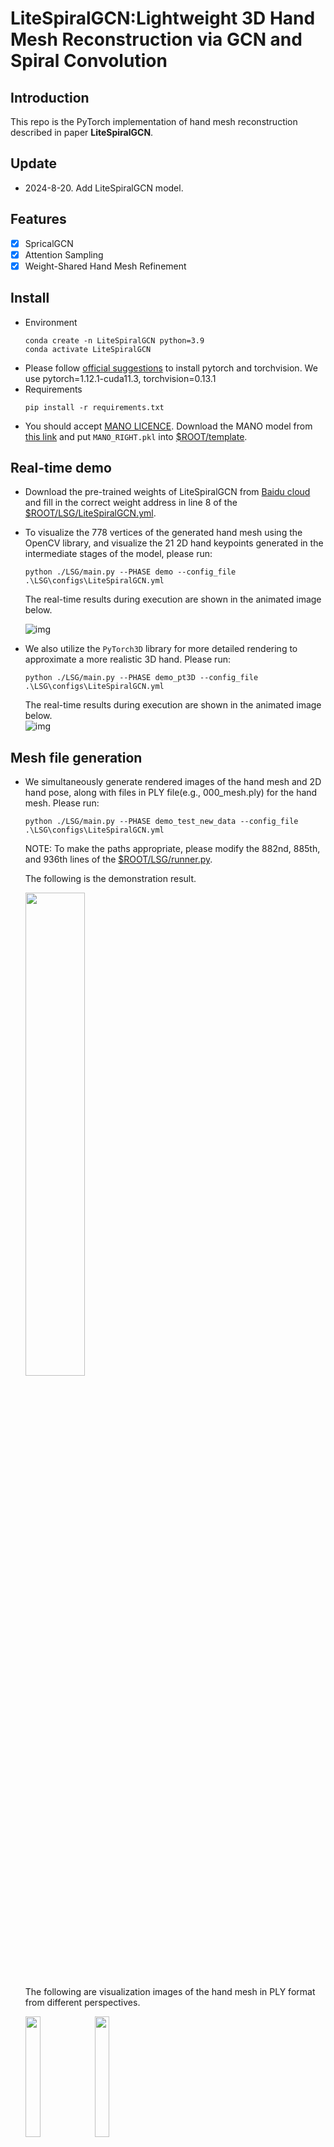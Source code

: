 
# LiteSpiralGCN:Lightweight 3D Hand Mesh Reconstruction via GCN and Spiral Convolution


## Introduction
This repo is the PyTorch implementation of hand mesh reconstruction described in  paper **LiteSpiralGCN**.

## Update
+ 2024-8-20. Add LiteSpiralGCN model.

## Features
- [x] SpricalGCN
- [x] Attention Sampling
- [x] Weight-Shared Hand Mesh Refinement

## Install 
+ Environment
    ```
    conda create -n LiteSpiralGCN python=3.9
    conda activate LiteSpiralGCN
    ```
+ Please follow [official suggestions](https://pytorch.org/) to install pytorch and torchvision. We use pytorch=1.12.1-cuda11.3, torchvision=0.13.1
+ Requirements
    ```
    pip install -r requirements.txt
    ```
+ You should accept [MANO LICENCE](https://mano.is.tue.mpg.de/license.html). Download the MANO model from [this link](https://mano.is.tue.mpg.de/download.php) and put `MANO_RIGHT.pkl` into [$ROOT/template](template).

## Real-time demo
+ Download the pre-trained weights of LiteSpiralGCN from [Baidu cloud](https://pan.baidu.com/s/1R7pMB7GK_cIpcxw5h0yHqg?pwd=6666) and fill in the correct weight address in line 8 of the [$ROOT/LSG/LiteSpiralGCN.yml](LSG/configs/LiteSpiralGCN.yml).
+ To visualize the 778 vertices of the generated hand mesh using the OpenCV library, and visualize the 21 2D hand keypoints generated in the intermediate stages of the model, please run:
  ```
  python ./LSG/main.py --PHASE demo --config_file .\LSG\configs\LiteSpiralGCN.yml
  ```
  The real-time results during execution are shown in the animated image below.  

  ![img](docx/handmesh_verts.gif)
+ We also utilize the `PyTorch3D` library for more detailed rendering to approximate a more realistic 3D hand. Please run:
  ```
  python ./LSG/main.py --PHASE demo_pt3D --config_file .\LSG\configs\LiteSpiralGCN.yml
  ```
  The real-time results during execution are shown in the animated image below.  
  ![img](docx/handmesh2.gif)
## Mesh file generation
+ We simultaneously generate rendered images of the hand mesh and 2D hand pose, along with files in PLY file(e.g., 000_mesh.ply) for the hand mesh. Please run:
  ```
  python ./LSG/main.py --PHASE demo_test_new_data --config_file .\LSG\configs\LiteSpiralGCN.yml
  ```
  NOTE: To make the paths appropriate, please modify the 882nd, 885th, and 936th lines of the [$ROOT/LSG/runner.py](LSG/runner.py).
  
  The following is the demonstration result.
  <p float="left">
  <img src="docx/result_00051.jpg" width="44.5%" />
  </p>
  The following are visualization images of the hand mesh in PLY format from different perspectives.
  <p float="left">
    <img src="docx/meshfile1.png" width="22.25%" />
    <img src="docx/meshfile2.png" width="22.25%" />
  </p>

## Dataset preparation
#### FreiHAND
+ Please download FreiHAND dataset from [this link](https://lmb.informatik.uni-freiburg.de/projects/freihand/), and create a soft link in `data`, i.e., `data/FreiHAND`.
+ Download mesh GT file `freihand_train_mesh.zip` from [Baidu cloud](https://pan.baidu.com/s/12X1qsuxO2j8jGl6QWJdV6A?pwd=rc4x), and unzip it under `data/FreiHAND/training`
#### Real World Testset
+ Please download the dataset from [this link](https://github.com/3d-hand-shape/hand-graph-cnn/tree/master/data/real_world_testset), and create a soft link in `data`, i.e., `data/Ge`.
#### Complement data
+ You can download files from [here](https://drive.google.com/drive/folders/1V3Ioy3H1vGPG4mURsCon9TE7j5eGFanN) and unzip it. Then, create a soft link in `data`, i.e., `data/Compdate`.

#### Data dir
```  
${ROOT}  
|-- data  
|   |-- FreiHAND
|   |   |-- training
|   |   |   |-- rgb
|   |   |   |-- mask
|   |   |   |-- mesh
|   |   |-- evaluation
|   |   |   |-- rgb
|   |   |-- evaluation_K.json
|   |   |-- evaluation_scals.json
|   |   |-- training_K.json
|   |   |-- training_mano.json
|   |   |-- training_xyz.json
|   |-- Ge
|   |   |-- images
|   |   |-- params.mat
|   |   |-- pose_gt.mat
|   |-- Compdata
|   |   |-- base_pose
|   |   |-- trans_pose_batch1
|   |   |-- trans_pose_batch2
|   |   |-- trans_pose_batch3
```  
Please fill in the correct dataset address in [$ROOT/LSG/configs/LiteSpiralGCN.yml](LSG/configs/LiteSpiralGCN.yml) or [$ROOT/LSG/configs/defaults.py](LSG/configs/defaults.py).

## Training

+ If you wish to use the test set of FreiHAND directly to guide training, please download the FreiHAND test set labels from [this link](https://lmb.informatik.uni-freiburg.de/data/freihand/FreiHAND_pub_v2_eval.zip). After downloading, the file structure should be as follows:

```
out  
|-- MultipleDatasets 
|   |-- LiteSpiralGCN
|   |   |-- ref
|   |   |   |-- evaluation_errors.json
|   |   |   |-- evaluation_K.json
|   |   |   |-- evaluation_mano.json
|   |   |   |-- evaluation_scale.json
|   |   |   |-- evaluation_verts.json
|   |   |   |-- evaluation_xyz.json
|   |   |-- checkpoints 
|   |   |   |-- mobrecon_GCN_checkpoint_076.pt
|   |   |-- log.log
|   |   |-- board
|   |   |-- test

```  
+ Download the pre-trained weights of densestack from [Baidu cloud](https://pan.baidu.com/s/12X1qsuxO2j8jGl6QWJdV6A?pwd=rc4x) and fill in the correct weight address in line 234 of [$ROOT/LSG/models/densestack.py](LSG/models/densestack.py).
+ Please fill in appropriate training parameters in [$ROOT\LSG\configs\LiteSpiralGCN.yml](LSG/configs/LiteSpiralGCN.yml). Run:
```
python ./LSG/main.py --exp_name LiteSpiralGCN --PHASE train --Local_testing --config_file .\LSG\configs\LiteSpiralGCN.yml
```
## Evaluation
#### FreiHAND
+ Please run the following code to generate the 3D hand mesh vertex file.
```
python ./LSG/main.py --exp_name LiteSpiralGCN --PHASE pred --config_file .\LSG\configs\LiteSpiralGCN.yml
```
JSON file will be saved as [$ROOT/LSG/out/MultipleDatasets/LiteSpiralGCN/](LSG/out/MultipleDatasets/LiteSpiralGCN). You can submmit this file to the [official server](https://competitions.codalab.org/competitions/21238) for evaluation.
+ If you want to use the local FreiHAND test set labels for testing, please run:

```
python ./LSG/main.py --exp_name LiteSpiralGCN --PHASE pred  --Local_testing --config_file .\LSG\configs\LiteSpiralGCN.yml
```
NOTE: Please fill in the correct addresses at lines 473, 474, 475, and 478 in [$ROOT/LSG/runner.py](LSG/runner.py) according to the comments next to the code.

#### Real World Dateset

```
python ./LSG/main.py --exp_name LiteSpiralGCN --PHASE eval --config_file .\LSG\configs\LiteSpiralGCN.yml
```
NOTE: The model has not been trained on `the Real World Dataset`.
## More qualitative results
<p float="left">
  <img src="docx/png_Freihand_real_RHD_HO3D.png" width="50%" />
</p>
<p float="left">
  <img src="docx/png_LiteSpiralGCNvsMobrecon_Freihand.png" width="50%" />
</p>

## Acknowledgement
Our experiment is built upon an open-source GitHub repository. We would like to express our gratitude to the authors of the following listed code, whose work has greatly facilitated the progress of our experiment. If their work has been helpful to you, please consider citing them.
+ [HandMesh](https://github.com/SeanChenxy/HandMesh)
+ [SAR](https://github.com/zxz267/SAR)
+ [freihand](https://github.com/lmb-freiburg/freihand)

